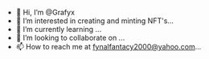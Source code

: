 - 👋 Hi, I’m @Grafyx
- 👀 I’m interested in creating and minting NFT's...
- 🌱 I’m currently learning ...
- 💞️ I’m looking to collaborate on ...
- 📫 How to reach me at fynalfantacy2000@yahoo.com...

<!---
Grafyx/Grafyx is a ✨ special ✨ repository because its `README.md` (this file) appears on your GitHub profile.
You can click the Preview link to take a look at your changes.
--->
